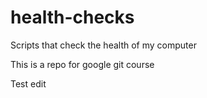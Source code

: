 # health-checks
Scripts that check the health of my computer

This is a repo for google git course

Test edit
